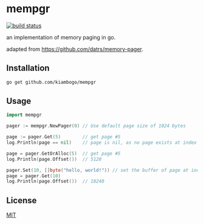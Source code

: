 # mempgr

[![build status][1]][2]

an implementation of memory paging in go.

adapted from https://github.com/datrs/memory-pager.

## Installation

``` sh
go get github.com/kiambogo/mempgr
```

## Usage

``` go
import mempgr

pager := mempgr.NewPager(0) // Use default page size of 1024 bytes

page := pager.Get(5)        // get page #5
log.Println(page == nil)    // page is nil, as no page exists at index 5

page = pager.GetOrAlloc(5)  // get page #5
log.Println(page.Offset())  // 5120

pager.Set(10, []byte("hello, world!")) // set the buffer of page at index 10. truncates if buffer > page size
page = pager.Get(10)
log.Println(page.Offset())  // 10240
```

## License
[MIT](./LICENSE)

[1]: https://github.com/kiambogo/memory-pager/actions/workflows/test.yml/badge.svg
[2]: https://github.com/kiambogo/memory-pager/actions/workflows/test.yml
